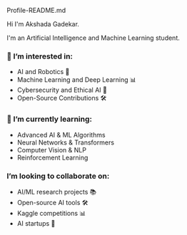 Profile-README.md

Hi I'm Akshada Gadekar.

I'm an Artificial Intelligence and Machine Learning student.

### 👀 I’m interested in:
- AI and Robotics 🤖
- Machine Learning and Deep Learning 📊
- Cybersecurity and Ethical AI 🔐
- Open-Source Contributions 🛠️

### 🌱 I’m currently learning:
- Advanced AI & ML Algorithms
- Neural Networks & Transformers
- Computer Vision & NLP
- Reinforcement Learning

###  I’m looking to collaborate on:
- AI/ML research projects 📚
- Open-source AI tools 🛠️
- Kaggle competitions 📊
- AI startups 🚀

